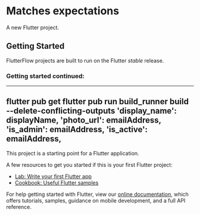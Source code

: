 # Matches expectations

A new Flutter project.

## Getting Started

FlutterFlow projects are built to run on the Flutter _stable_ release.

### Getting started continued:
---
flutter pub get
flutter pub run build_runner build --delete-conflicting-outputs
'display_name': displayName,
'photo_url': emailAddress,
'is_admin': emailAddress,
'is_active': emailAddress,
---
This project is a starting point for a Flutter application.

A few resources to get you started if this is your first Flutter project:

- [Lab: Write your first Flutter app](https://flutter.dev/docs/get-started/codelab)
- [Cookbook: Useful Flutter samples](https://flutter.dev/docs/cookbook)

For help getting started with Flutter, view our
[online documentation](https://flutter.dev/docs), which offers tutorials,
samples, guidance on mobile development, and a full API reference.
